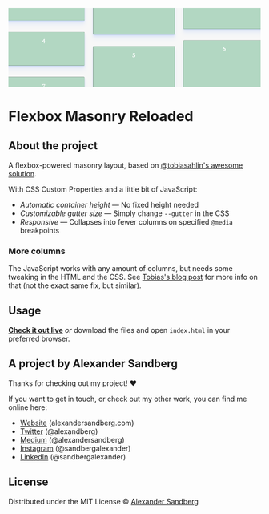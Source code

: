 ![Preview](preview.png)

# Flexbox Masonry Reloaded

## About the project
A flexbox-powered masonry layout, based on [@tobiasahlin's awesome solution](https://tobiasahlin.com/blog/masonry-with-css/).

With CSS Custom Properties and a little bit of JavaScript:
* *Automatic container height* — No fixed height needed
* *Customizable gutter size* — Simply change `--gutter` in the CSS
* *Responsive* — Collapses into fewer columns on specified `@media` breakpoints

### More columns
The JavaScript works with any amount of columns, but needs some tweaking in the HTML and the CSS. See [Tobias's blog post](https://tobiasahlin.com/blog/masonry-with-css/) for more info on that (not the exact same fix, but similar).

## Usage
[**Check it out live**](https://alexandersandberg.github.io/flexbox-masonry-reloaded/) *or* download the files and open `index.html` in your preferred browser.

## A project by Alexander Sandberg
Thanks for checking out my project! ❤️

If you want to get in touch, or check out my other work, you can find me online here:
* [Website](https://alexandersandberg.com) (alexandersandberg.com)
* [Twitter](https://twitter.com/alexandberg) (@alexandberg)
* [Medium](https://medium.com/@alexandersandberg) (@alexandersandberg)
* [Instagram](https://www.instagram.com/sandbergalexander/) (@sandbergalexander)
* [LinkedIn](https://www.linkedin.com/in/sandbergalex/) (@sandbergalexander)

## License
Distributed under the MIT License © [Alexander Sandberg](https://github.com/alexandersandberg)
